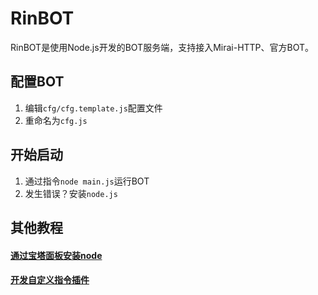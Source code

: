 # RinBOT

RinBOT是使用Node.js开发的BOT服务端，支持接入Mirai-HTTP、官方BOT。

## 配置BOT

1. 编辑`cfg/cfg.template.js`配置文件
2. 重命名为`cfg.js`

## 开始启动

1. 通过指令`node main.js`运行BOT
2. 发生错误？安装`node.js`

## 其他教程

#### [通过宝塔面板安装node](./md/bt.md)

#### [开发自定义指令插件](./md/plugin.md)

